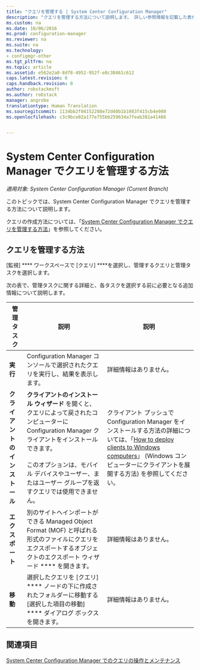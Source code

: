```yaml
---
title: "クエリを管理する | System Center Configuration Manager"
description: "クエリを管理する方法について説明します。 詳しい参照情報を記載した表が含まれています。"
ms.custom: na
ms.date: 10/06/2016
ms.prod: configuration-manager
ms.reviewer: na
ms.suite: na
ms.technology:
- configmgr-other
ms.tgt_pltfrm: na
ms.topic: article
ms.assetid: e562e2a0-8df8-4952-952f-e8c38461c612
caps.latest.revision: 6
caps.handback.revision: 0
author: robstackmsft
ms.author: robstack
manager: angrobe
translationtype: Human Translation
ms.sourcegitcommit: 1134bb2f04152288e72d40b1b1083f415cb4e900
ms.openlocfilehash: c3c9bce02a177e755bb259634a7feab381a41466


---
```

# <a name="how-to-manage-queries-in-system-center-configuration-manager"></a>System Center Configuration Manager でクエリを管理する方法

*適用対象: System Center Configuration Manager (Current Branch)*

このトピックでは、System Center Configuration Manager でクエリを管理する方法について説明します。  

 クエリの作成方法については、「[System Center Configuration Manager でクエリを管理する方法](../../../core/servers/manage/create-queries.md)」を参照してください。  

## <a name="how-to-manage-queries"></a>クエリを管理する方法  
 [監視] **** ワークスペースで [クエリ] ****を選択し、管理するクエリと管理タスクを選択します。  

 次の表で、管理タスクに関する詳細と、各タスクを選択する前に必要となる追加情報について説明します。  

|管理タスク|説明|説明|  
|---------------------|-------------|----------------------|  
|**実行**|Configuration Manager コンソールで選択されたクエリを実行し、結果を表示します。|詳細情報はありません。|  
|**クライアントのインストール**|**クライアントのインストール ウィザード** を開くと、クエリによって戻されたコンピューターに Configuration Manager クライアントをインストールできます。<br /><br /> このオプションは、モバイル デバイスやユーザー、またはユーザー グループを返すクエリでは使用できません。|クライアント プッシュで Configuration Manager をインストールする方法の詳細については、「[How to deploy clients to Windows computers](/sccm/core/clients/deploy/deploy-clients-to-windows-computers)」 (Windows コンピューターにクライアントを展開する方法) を参照してください。|  
|**エクスポート**|別のサイトへインポートができる Managed Object Format (MOF) と呼ばれる形式のファイルにクエリをエクスポートするオブジェクトのエクスポート ウィザード **** を開きます。|詳細情報はありません。|  
|**移動**|選択したクエリを [クエリ] **** ノードの下に作成されたフォルダーに移動する [選択した項目の移動] **** ダイアログ ボックスを開きます。|詳細情報はありません。|  

## <a name="see-also"></a>関連項目  
 [System Center Configuration Manager でのクエリの操作とメンテナンス](../../../core/servers/manage/operations-and-maintenance-for-queries.md)



<!--HONumber=Nov16_HO1-->


